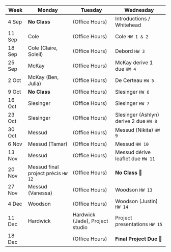 | Week | Monday | Tuesday | Wednesday |
-------| ------ | --------- | -------- |
4 Sep | **No Class** | (Office Hours) | Introductions / Whitehead |
11 Sep | Cole | (Office Hours) | Cole `HW 1 & 2`|
18 Sep | Cole (Claire, Soleil) | (Office Hours) | Debord `HW 3`|
25 Sep | McKay | (Office Hours) | McKay derive 1 due `HW 4`| 
2 Oct | McKay (Ben, Julia) | (Office Hours) | De Certeau `HW 5`|
9 Oct | **No Class** | (Office Hours) | Slesinger `HW 6`|
16 Oct | Slesinger | (Office Hours) | Slesinger `HW 7`|
23 Oct | Slesinger | (Office Hours) | Slesinger (Ashlyn) derive 2 due `HW 8`|
30 Oct | Messud | (Office Hours) | Messud (Nikita) `HW 9`|
6 Nov | Messud (Tamar) | (Office Hours) | Messud `HW 10`|
13 Nov | Messud | (Office Hours) | Messud dérive leaflet due `HW 11`|
20 Nov | Messud final project précis `HW 12`| (Office Hours) | **No Class** 🦃|
27 Nov | Messud (Vanessa) | (Office Hours) | Woodson `HW 13` |
4 Dec | Woodson | (Office Hours) | Woodson (Justin) `HW 14`|
11 Dec |Hardwick  | Hardwick (Jade), Project studio | Project presentations `HW 15`|
18 Dec | | (Office Hours) | **Final Project Due**  🎉|


